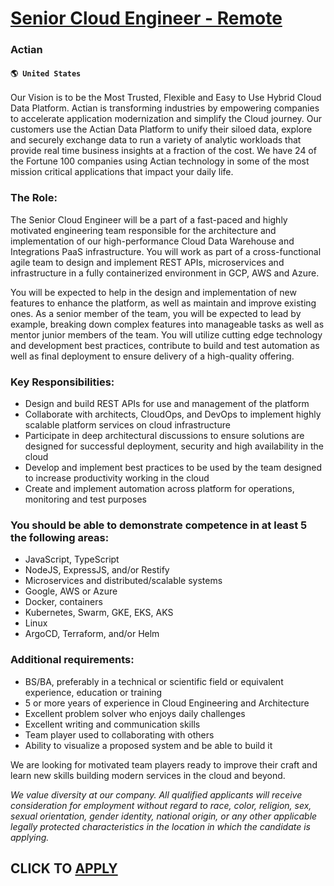 # [Senior Cloud Engineer - Remote](https://www.remotewlb.com/apply/senior-cloud-engineer-remote-74035)  
### Actian  
#### `🌎 United States`  

Our Vision is to be the Most Trusted, Flexible and Easy to Use Hybrid Cloud Data Platform. Actian is transforming industries by empowering companies to accelerate application modernization and simplify the Cloud journey. Our customers use the Actian Data Platform to unify their siloed data, explore and securely exchange data to run a variety of analytic workloads that provide real time business insights at a fraction of the cost. We have 24 of the Fortune 100 companies using Actian technology in some of the most mission critical applications that impact your daily life.

### The Role:

The Senior Cloud Engineer will be a part of a fast-paced and highly motivated engineering team responsible for the architecture and implementation of our high-performance Cloud Data Warehouse and Integrations PaaS infrastructure. You will work as part of a cross-functional agile team to design and implement REST APIs, microservices and infrastructure in a fully containerized environment in GCP, AWS and Azure.

You will be expected to help in the design and implementation of new features to enhance the platform, as well as maintain and improve existing ones. As a senior member of the team, you will be expected to lead by example, breaking down complex features into manageable tasks as well as mentor junior members of the team. You will utilize cutting edge technology and development best practices, contribute to build and test automation as well as final deployment to ensure delivery of a high-quality offering.

### Key Responsibilities:

  * Design and build REST APIs for use and management of the platform 
  * Collaborate with architects, CloudOps, and DevOps to implement highly scalable platform services on cloud infrastructure 
  * Participate in deep architectural discussions to ensure solutions are designed for successful deployment, security and high availability in the cloud 
  * Develop and implement best practices to be used by the team designed to increase productivity working in the cloud 
  * Create and implement automation across platform for operations, monitoring and test purposes

### You should be able to demonstrate competence in at least 5 the following areas:

  * JavaScript, TypeScript
  * NodeJS, ExpressJS, and/or Restify 
  * Microservices and distributed/scalable systems 
  * Google, AWS or Azure 
  * Docker, containers
  * Kubernetes, Swarm, GKE, EKS, AKS 
  * Linux 
  * ArgoCD, Terraform, and/or Helm 

### Additional requirements:

  * BS/BA, preferably in a technical or scientific field or equivalent experience, education or training 
  * 5 or more years of experience in Cloud Engineering and Architecture 
  * Excellent problem solver who enjoys daily challenges 
  * Excellent writing and communication skills 
  * Team player used to collaborating with others 
  * Ability to visualize a proposed system and be able to build it 

We are looking for motivated team players ready to improve their craft and learn new skills building modern services in the cloud and beyond.

_We value diversity at our company. All qualified applicants will receive consideration for employment without regard to race, color, religion, sex, sexual orientation, gender identity, national origin, or any other applicable legally protected characteristics in the location in which the candidate is applying._

  
## CLICK TO [APPLY](https://www.remotewlb.com/apply/senior-cloud-engineer-remote-74035)


